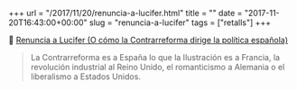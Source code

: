+++
url = "/2017/11/20/renuncia-a-lucifer.html"
title = ""
date = "2017-11-20T16:43:00+00:00"
slug = "renuncia-a-lucifer"
tags = ["retalls"]
+++

📎 [Renuncia a Lucifer (O cómo la Contrarreforma dirige la política española)](http://www.lavanguardia.com/politica/20171119/432882529035/supremo-audiencia-nacional-carles-puigdemont-mariano-rajoy-auto-de-fe-contrarreforma-jorge-dioni-lopez.html)

> La Contrarreforma es a España lo que la Ilustración es a Francia, la revolución industrial al Reino Unido, el romanticismo a Alemania o el liberalismo a Estados Unidos. 
